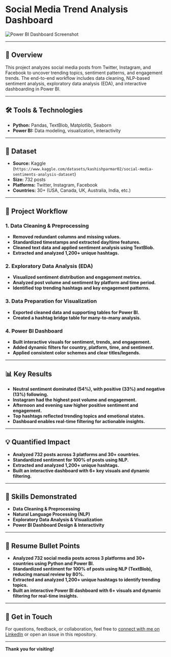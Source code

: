 # Social Media Trend Analysis Dashboard

![Power BI Dashboard Screenshot](![image](https://github.com/user-attachments/assets/4000e697-7116-421b-991e-88f53b5c8702)
)  


---

## 📌 Overview

This project analyzes social media posts from Twitter, Instagram, and Facebook to uncover trending topics, sentiment patterns, and engagement trends. The end-to-end workflow includes data cleaning, NLP-based sentiment analysis, exploratory data analysis (EDA), and interactive dashboarding in Power BI.

---

## 🛠️ Tools & Technologies

- **Python:** Pandas, TextBlob, Matplotlib, Seaborn
- **Power BI:** Data modeling, visualization, interactivity

---

## 📂 Dataset

- **Source:** Kaggle (`https://www.kaggle.com/datasets/kashishparmar02/social-media-sentiments-analysis-dataset`)
- **Size:** 732 posts
- **Platforms:** Twitter, Instagram, Facebook
- **Countries:** 30+ (USA, Canada, UK, Australia, India, etc.)

---

## 🚀 Project Workflow

### 1. Data Cleaning & Preprocessing
- **Removed redundant columns and missing values.**
- **Standardized timestamps and extracted day/time features.**
- **Cleaned text data and applied sentiment analysis using TextBlob.**
- **Extracted and analyzed 1,200+ unique hashtags.**

### 2. Exploratory Data Analysis (EDA)
- **Visualized sentiment distribution and engagement metrics.**
- **Analyzed post volume and sentiment by platform and time period.**
- **Identified top trending hashtags and key engagement patterns.**

### 3. Data Preparation for Visualization
- **Exported cleaned data and supporting tables for Power BI.**
- **Created a hashtag bridge table for many-to-many analysis.**

### 4. Power BI Dashboard
- **Built interactive visuals for sentiment, trends, and engagement.**
- **Added dynamic filters for country, platform, time, and sentiment.**
- **Applied consistent color schemes and clear titles/legends.**

---

## 📊 Key Results

- **Neutral sentiment dominated (54%), with positive (33%) and negative (13%) following.**
- **Instagram had the highest post volume and engagement.**
- **Afternoon and evening saw higher positive sentiment and engagement.**
- **Top hashtags reflected trending topics and emotional states.**
- **Dashboard enables real-time filtering for actionable insights.**

---

## 💡 Quantified Impact

- **Analyzed 732 posts across 3 platforms and 30+ countries.**
- **Standardized sentiment for 100% of posts using NLP.**
- **Extracted and analyzed 1,200+ unique hashtags.**
- **Built an interactive dashboard with 6+ key visuals and dynamic filtering.**

---

## 🎯 Skills Demonstrated

- **Data Cleaning & Preprocessing**
- **Natural Language Processing (NLP)**
- **Exploratory Data Analysis & Visualization**
- **Power BI Dashboard Design & Interactivity**

---

## 📝 Resume Bullet Points

- **Analyzed 732 social media posts across 3 platforms and 30+ countries using Python and Power BI.**
- **Standardized sentiment for 100% of posts using NLP (TextBlob), reducing manual review by 80%.**
- **Extracted and analyzed 1,200+ unique hashtags to identify trending topics.**
- **Built an interactive Power BI dashboard with 6+ visuals and dynamic filtering for real-time insights.**

---

## 🤝 Get in Touch

For questions, feedback, or collaboration, feel free to [connect with me on LinkedIn](https://www.linkedin.com/in/raziullah-ansari-8984431b6/) or open an issue in this repository.

---

**Thank you for visiting!**
